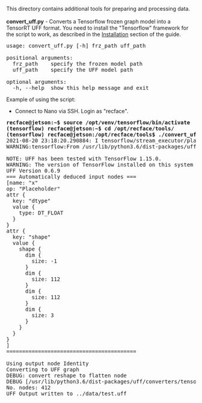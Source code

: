 This directory contains additional tools for preparing and processing data.<br><br>
**convert_uff.py** - Converts a Tensorflow frozen graph model into a TensorRT UFF format. You need to install the "Tensorflow" framework for the script to work, as described in the [Installation](/README.md#installation) section of the guide.<br>
<pre>
usage: convert_uff.py [-h] frz_path uff_path<br>
positional arguments:
  frz_path    specify the frozen model path
  uff_path    specify the UFF model path<br>
optional arguments:
  -h, --help  show this help message and exit
</pre>
Example of using the script:

- Connect to Nano via SSH. Login as "recface".
<pre>
<b>recface@jetson:~$ source /opt/venv/tensorflow/bin/activate</b>
<b>(tensorflow) recface@jetson:~$ cd /opt/recface/tools/</b>
<b>(tensorflow) recface@jetson:/opt/recface/tools$ ./convert_uff.py ../data/test.pb ../data/test.uff</b>
2021-08-20 23:18:20.290884: I tensorflow/stream_executor/platform/default/dso_loader.cc:49] Successfully opened dynamic library libcudart.so.10.2
WARNING:tensorflow:From /usr/lib/python3.6/dist-packages/uff/converters/tensorflow/conversion_helpers.py:274: The name tf.gfile.GFile is deprecated. Please use tf.io.gfile.GFile instead.<br>
NOTE: UFF has been tested with TensorFlow 1.15.0.
WARNING: The version of TensorFlow installed on this system is not guaranteed to work with UFF.
UFF Version 0.6.9
=== Automatically deduced input nodes ===
[name: "x"
op: "Placeholder"
attr {
  key: "dtype"
  value {
    type: DT_FLOAT
  }
}
attr {
  key: "shape"
  value {
    shape {
      dim {
        size: -1
      }
      dim {
        size: 112
      }
      dim {
        size: 112
      }
      dim {
        size: 3
      }
    }
  }
}
]
=========================================<br>
Using output node Identity
Converting to UFF graph
DEBUG: convert reshape to flatten node
DEBUG [/usr/lib/python3.6/dist-packages/uff/converters/tensorflow/converter.py:143] Marking ['Identity'] as outputs
No. nodes: 412
UFF Output written to ../data/test.uff
</pre>
